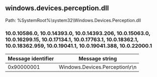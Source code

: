 ## windows.devices.perception.dll

Path: %SystemRoot%\system32\Windows.Devices.Perception.dll

### 10.0.10586.0, 10.0.14393.0, 10.0.14393.206, 10.0.15063.0, 10.0.16299.15, 10.0.17134.1, 10.0.17763.1, 10.0.18362.1, 10.0.18362.959, 10.0.19041.1, 10.0.19041.388, 10.0.22000.1

Message identifier | Message string
--- | ---
0x90000001 | Windows.Devices.Perception\r\n
